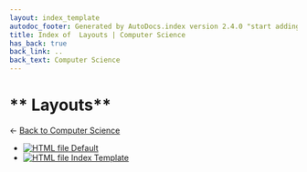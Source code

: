 ```yaml
---
layout: index_template
autodoc_footer: Generated by AutoDocs.index version 2.4.0 "start adding backlinks" ⓒ Starwort, 2020
title: Index of  Layouts | Computer Science
has_back: true
back_link: ..
back_text: Computer Science
---
```


# ** Layouts**

← [Back to Computer Science](..)

- [![HTML file](https://img.icons8.com/windows/512/03dac6/regular-document.png) Default](./default.html)
- [![HTML file](https://img.icons8.com/windows/512/03dac6/regular-document.png) Index Template](./index_template.html)

